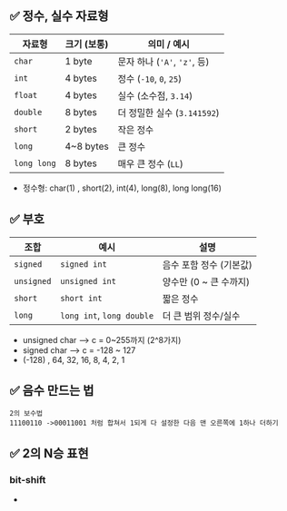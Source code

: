 ## ✅ 정수, 실수 자료형

| 자료형         | 크기 (보통)   | 의미 / 예시                 |
| ----------- | --------- | ----------------------- |
| `char`      | 1 byte    | 문자 하나 (`'A'`, `'z'`, 등) |
| `int`       | 4 bytes   | 정수 (`-10`, `0`, `25`)   |
| `float`     | 4 bytes   | 실수 (소수점, `3.14`)        |
| `double`    | 8 bytes   | 더 정밀한 실수 (`3.141592`)   |
| `short`     | 2 bytes   | 작은 정수                   |
| `long`      | 4~8 bytes | 큰 정수                    |
| `long long` | 8 bytes   | 매우 큰 정수 (`LL`)          |
- 정수형: char(1) , short(2), int(4), long(8), long long(16)

## ✅ 부호

| 조합         | 예시                        | 설명              |
| ---------- | ------------------------- | --------------- |
| `signed`   | `signed int`              | 음수 포함 정수 (기본값)  |
| `unsigned` | `unsigned int`            | 양수만 (0 ~ 큰 수까지) |
| `short`    | `short int`               | 짧은 정수           |
| `long`     | `long int`, `long double` | 더 큰 범위 정수/실수    |

- unsigned char --> c = 0~255까지 (2^8가지)
- signed char     --> c = -128 ~ 127
- (-128) , 64, 32, 16, 8, 4, 2, 1

## ✅ 음수 만드는 법

	2의 보수법
	11100110 ->00011001 처럼 합쳐서 1되게 다 설정한 다음 맨 오른쪽에 1하나 더하기


## ✅ 2의 N승 표현
### bit-shift
- 